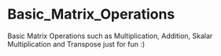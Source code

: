 # Basic_Matrix_Operations

Basic Matrix Operations such as Multiplication, Addition, Skalar Multiplication and Transpose just for fun :)

